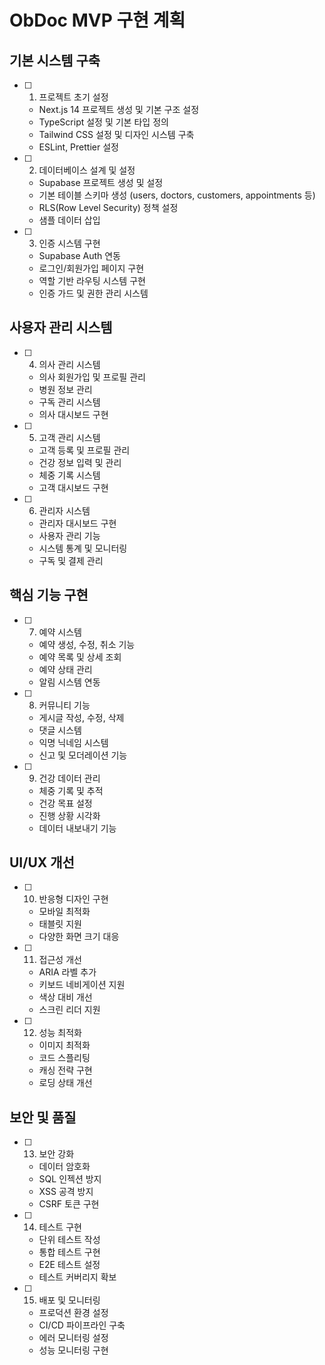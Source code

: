 # ObDoc MVP 구현 계획

## 기본 시스템 구축

- [ ] 1. 프로젝트 초기 설정
  - Next.js 14 프로젝트 생성 및 기본 구조 설정
  - TypeScript 설정 및 기본 타입 정의
  - Tailwind CSS 설정 및 디자인 시스템 구축
  - ESLint, Prettier 설정

- [ ] 2. 데이터베이스 설계 및 설정
  - Supabase 프로젝트 생성 및 설정
  - 기본 테이블 스키마 생성 (users, doctors, customers, appointments 등)
  - RLS(Row Level Security) 정책 설정
  - 샘플 데이터 삽입

- [ ] 3. 인증 시스템 구현
  - Supabase Auth 연동
  - 로그인/회원가입 페이지 구현
  - 역할 기반 라우팅 시스템 구현
  - 인증 가드 및 권한 관리 시스템

## 사용자 관리 시스템

- [ ] 4. 의사 관리 시스템
  - 의사 회원가입 및 프로필 관리
  - 병원 정보 관리
  - 구독 관리 시스템
  - 의사 대시보드 구현

- [ ] 5. 고객 관리 시스템
  - 고객 등록 및 프로필 관리
  - 건강 정보 입력 및 관리
  - 체중 기록 시스템
  - 고객 대시보드 구현

- [ ] 6. 관리자 시스템
  - 관리자 대시보드 구현
  - 사용자 관리 기능
  - 시스템 통계 및 모니터링
  - 구독 및 결제 관리

## 핵심 기능 구현

- [ ] 7. 예약 시스템
  - 예약 생성, 수정, 취소 기능
  - 예약 목록 및 상세 조회
  - 예약 상태 관리
  - 알림 시스템 연동

- [ ] 8. 커뮤니티 기능
  - 게시글 작성, 수정, 삭제
  - 댓글 시스템
  - 익명 닉네임 시스템
  - 신고 및 모더레이션 기능

- [ ] 9. 건강 데이터 관리
  - 체중 기록 및 추적
  - 건강 목표 설정
  - 진행 상황 시각화
  - 데이터 내보내기 기능

## UI/UX 개선

- [ ] 10. 반응형 디자인 구현
  - 모바일 최적화
  - 태블릿 지원
  - 다양한 화면 크기 대응

- [ ] 11. 접근성 개선
  - ARIA 라벨 추가
  - 키보드 네비게이션 지원
  - 색상 대비 개선
  - 스크린 리더 지원

- [ ] 12. 성능 최적화
  - 이미지 최적화
  - 코드 스플리팅
  - 캐싱 전략 구현
  - 로딩 상태 개선

## 보안 및 품질

- [ ] 13. 보안 강화
  - 데이터 암호화
  - SQL 인젝션 방지
  - XSS 공격 방지
  - CSRF 토큰 구현

- [ ] 14. 테스트 구현
  - 단위 테스트 작성
  - 통합 테스트 구현
  - E2E 테스트 설정
  - 테스트 커버리지 확보

- [ ] 15. 배포 및 모니터링
  - 프로덕션 환경 설정
  - CI/CD 파이프라인 구축
  - 에러 모니터링 설정
  - 성능 모니터링 구현
